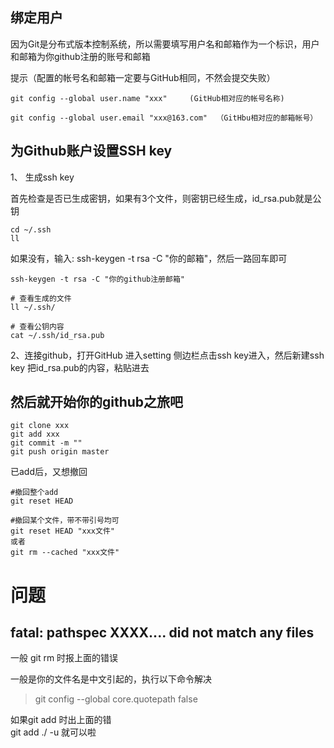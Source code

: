 






绑定用户
----------
因为Git是分布式版本控制系统，所以需要填写用户名和邮箱作为一个标识，用户和邮箱为你github注册的账号和邮箱

提示（配置的帐号名和邮箱一定要与GitHub相同，不然会提交失败）
```
git config --global user.name "xxx"     (GitHub相对应的帐号名称)

git config --global user.email "xxx@163.com"  （GitHbu相对应的邮箱帐号）
```



为Github账户设置SSH key
---------
1、 生成ssh key

首先检查是否已生成密钥，如果有3个文件，则密钥已经生成，id_rsa.pub就是公钥
```
cd ~/.ssh
ll
```

如果没有，输入: ssh-keygen -t rsa -C "你的邮箱"，然后一路回车即可
```
ssh-keygen -t rsa -C "你的github注册邮箱"

# 查看生成的文件
ll ~/.ssh/

# 查看公钥内容
cat ~/.ssh/id_rsa.pub
```


2、连接github，打开GitHub 进入setting 侧边栏点击ssh key进入，然后新建ssh key
把id_rsa.pub的内容，粘贴进去



然后就开始你的github之旅吧
----------
```
git clone xxx
git add xxx
git commit -m ""
git push origin master
```

已add后，又想撤回
```
#撤回整个add
git reset HEAD

#撤回某个文件，带不带引号均可
git reset HEAD "xxx文件"
或者
git rm --cached "xxx文件"
```






问题
=========

fatal: pathspec XXXX.... did not match any files
---------
一般 git rm 时报上面的错误

一般是你的文件名是中文引起的，执行以下命令解决
> git config --global core.quotepath false



如果git add 时出上面的错  
git add ./ -u 就可以啦






















